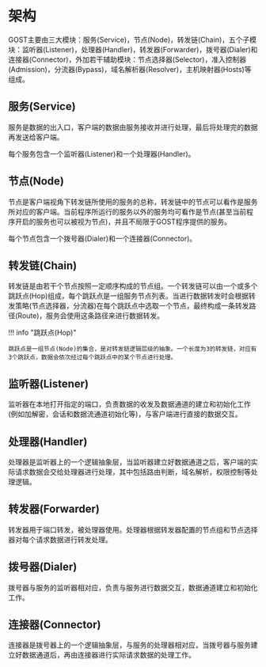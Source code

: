 # 架构

GOST主要由三大模块：服务(Service)，节点(Node)，转发链(Chain)，五个子模块：监听器(Listener)，处理器(Handler)，转发器(Forwarder)，拨号器(Dialer)和连接器(Connector)，外加若干辅助模块：节点选择器(Selector)，准入控制器(Admission)，分流器(Bypass)，域名解析器(Resolver)，主机映射器(Hosts)等组成。

## 服务(Service)

服务是数据的出入口，客户端的数据由服务接收并进行处理，最后将处理完的数据再发送给客户端。

每个服务包含一个监听器(Listener)和一个处理器(Handler)。

## 节点(Node)

节点是客户端视角下转发链所使用的服务的总称，转发链中的节点可以看作是服务所对应的客户端。当前程序所运行的服务以外的服务均可看作是节点(甚至当前程序开启的服务也可以被视为节点)，并且不局限于GOST程序提供的服务。

每个节点包含一个拨号器(Dialer)和一个连接器(Connector)。

## 转发链(Chain)

转发链是由若干个节点按照一定顺序构成的节点组。一个转发链可以由一个或多个跳跃点(Hop)组成，每个跳跃点是一组服务节点列表。当进行数据转发时会根据转发策略(节点选择器，分流器)在每个跳跃点中选取一个节点，最终构成一条转发路径(Route)，服务会使用这条路径来进行数据转发。

!!! info "跳跃点(Hop)"

    跳跃点是一组节点(Node)的集合，是对转发链逻辑层级的抽象。一个长度为3的转发链，对应有3个跳跃点，数据会依次经过每个跳跃点中的某个节点进行处理。

## 监听器(Listener)

监听器在本地打开指定的端口，负责数据的收发及数据通道的建立和初始化工作(例如加解密，会话和数据流通道初始化等)，与客户端进行直接的数据交互。

## 处理器(Handler)

处理器是监听器上的一个逻辑抽象层，当监听器建立好数据通道之后，客户端的实际请求数据会交给处理器进行处理，其中包括路由判断，域名解析，权限控制等处理逻辑。

## 转发器(Forwarder)

转发器用于端口转发，被处理器使用。处理器根据转发器配置的节点组和节点选择器对每个请求数据进行转发处理。

## 拨号器(Dialer)

拨号器与服务的监听器相对应，负责与服务进行数据交互，数据通道建立和初始化工作。

## 连接器(Connector)

连接器是拨号器上的一个逻辑抽象层，与服务的处理器相对应，当拨号器与服务建立好数据通道后，再由连接器进行实际请求数据的处理工作。